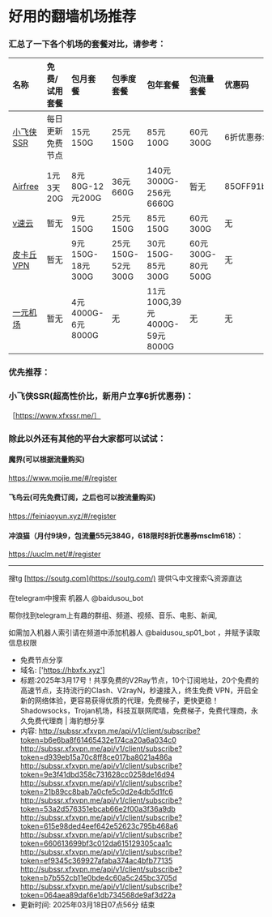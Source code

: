 # 好用的翻墙机场推荐
### 汇总了一下各个机场的套餐对比，请参考：
| 名称 | 免费/试用套餐 | 包月套餐 | 包季度套餐 | 包年套餐 | 包流量套餐 | 优惠码 |
| :----- | :----- | :----- | :----- | :----- | :----- | :-----|
| [小飞侠SSR](https://www.xfxssr.me/) | 每日更新免费节点 | 15元150G | 25元150G | 85元100G | 60元300G | 6折优惠券xfxssr1 |
| [Airfree](https://airfree.space/auth/register) | 1元3天20G | 8元80G-12元200G | 36元660G | 140元3000G-256元6660G | 暂无 | 85OFF91b22a25 |
| [v速云](https://www.xfxssr.me/) | 暂无 | 9元150G | 25元150G | 85元150G | 60元300G | 无 |
| [皮卡丘VPN](https://pkqjiasu.com/)                  | 暂无             | 9元150G-18元300G | 25元150G-52元300G | 30元150G-85元300G | 60元300G-80元500G | 无 |
| [一元机场](https://xn--4gq62f52gdss.com/#/register) | 暂无 | 4元4000G-6元8000G | 无 | 11元100G,39元4000G-59元8000G | 无 | 无 |


### 优先推荐：
### 小飞侠SSR(超高性价比，新用户立享6折优惠券)：
［https://www.xfxssr.me/］



### 除此以外还有其他的平台大家都可以试试：

#### 魔界(可以根据流量购买)
https://www.mojie.me/#/register
#### 飞鸟云(可先免费订阅，之后也可以按流量购买)
https://feiniaoyun.xyz/#/register
#### 冲浪猫（月付9块9，包流量55元384G，618限时8折优惠券msclm618）：
https://uuclm.net/#/register

---------------------------------------------------------------------------------------------------------------------------------

搜tg [https://soutg.com](https://soutg.com/) 提供🔍中文搜索🔍资源直达

在telegram中搜索 机器人 @baidusou_bot

帮你找到telegram上有趣的群组、频道、视频、音乐、电影、新闻,

如需加入机器人索引请在频道中添加机器人 @baidusou_sp01_bot ，并赋予读取信息权限

- 免费节点分享 
- 域名: ['https://hbxfx.xyz'] 
- 标题:2025年3月17号！共享免费的V2Ray节点，10个订阅地址，20个免费的高速节点，支持流行的Clash、V2rayN，秒速接入，终生免费 VPN，开启全新的网络体验，更容易获得优质的代理，免费梯子，更快更稳！Shadowsocks，Trojan机场，科技互联网爬墙，免费梯子，免费代理商，永久免费代理商  |  海豹想分享 
- 内容: 
http://subssr.xfxvpn.me/api/v1/client/subscribe?token=b6e6ba8f61465432e174ca20a6a034c0
http://subssr.xfxvpn.me/api/v1/client/subscribe?token=d939eb15a70c8ff8ce017ba8021a486a
http://subssr.xfxvpn.me/api/v1/client/subscribe?token=9e3f41dbd358c731628cc0258de16d94
http://subssr.xfxvpn.me/api/v1/client/subscribe?token=21b89cc8bab7a0cfe5c0d2e4db5d1fc6
http://subssr.xfxvpn.me/api/v1/client/subscribe?token=53a2d576351ebcab66e2f00a3f36a9db
http://subssr.xfxvpn.me/api/v1/client/subscribe?token=615e98ded4eef642e52623c795b468a6
http://subssr.xfxvpn.me/api/v1/client/subscribe?token=660613699bf3c012da615129305caa1c
http://subssr.xfxvpn.me/api/v1/client/subscribe?token=ef9345c369927afaba374ac4bfb77135
http://subssr.xfxvpn.me/api/v1/client/subscribe?token=b7b552cb11e0bde4c60a5c245bc3705d
http://subssr.xfxvpn.me/api/v1/client/subscribe?token=064aea89daf6e1db734568de9af3d22a 
- 更新时间: 2025年03月18日07点56分 
结束

